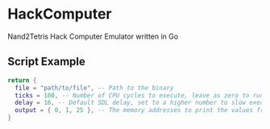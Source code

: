 # HackComputer
Nand2Tetris Hack Computer Emulator written in Go

## Script Example
```lua
return {
  file = "path/to/file", -- Path to the binary
  ticks = 100, -- Number of CPU cycles to execute, leave as zero to run infinitly
  delay = 16, -- Default SDL delay, set to a higher number to slow execution
  output = { 0, 1, 25 }, -- The memory addresses to print the values from after program execution
}
```

